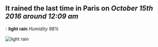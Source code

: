 ## It rained the last time in Paris on *October 15th 2016 around 12:09 am*
💧  **light rain** *Humidity 98%*

![light rain](http://openweathermap.org/img/w/10n.png)
